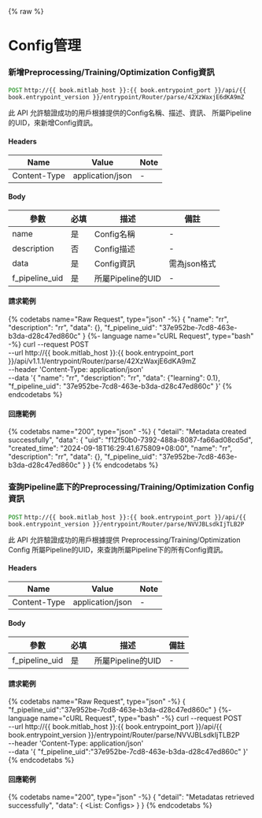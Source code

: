 {% raw %}
<style>
r { color: Red }
o { color: Orange }
g { color: Green }
</style>
# Config管理

### 新增Preprocessing/Training/Optimization Config資訊
<g>`POST`</g> `http://{{ book.mitlab_host }}:{{ book.entrypoint_port }}/api/{{ book.entrypoint_version }}/entrypoint/Router/parse/42XzWaxjE6dKA9mZ`

此 API 允許驗證成功的用戶根據提供的Config名稱、描述、資訊、 所屬Pipeline的UID，來新增Config資訊。

#### Headers
| Name | Value | Note |
| --------- | ---------------- |-|
| Content-Type | application/json | -|

#### Body
| 參數      | 必填 | 描述             |備註|
| --------- | ---- | ---------------- |-|
| name| 是| Config名稱| -|
|description|否|Config描述|-|
|data|是|Config資訊|需為json格式|
|f_pipeline_uid|是|所屬Pipeline的UID|-|

#### 請求範例
{% codetabs name="Raw Request", type="json" -%}
{
  "name": "rr",
  "description": "rr",
   "data": {},
  "f_pipeline_uid": "37e952be-7cd8-463e-b3da-d28c47ed860c"
}
{%- language name="cURL Request", type="bash" -%}
curl --request POST \
  --url http://{{ book.mitlab_host }}:{{ book.entrypoint_port }}/api/v1.1.1/entrypoint/Router/parse/42XzWaxjE6dKA9mZ \
  --header 'Content-Type: application/json' \
  --data '{
  "name": "rr",
  "description": "rr",
   "data": {"learning": 0.1},
  "f_pipeline_uid": "37e952be-7cd8-463e-b3da-d28c47ed860c"
}'
{% endcodetabs %}

#### 回應範例
{% codetabs name="200", type="json" -%}
{
  "detail": "Metadata created successfully",
  "data": {
    "uid": "f12f50b0-7392-488a-8087-fa66ad08cd5d",
    "created_time": "2024-09-18T16:29:41.675809+08:00",
    "name": "rr",
    "description": "rr",
    "data": {},
    "f_pipeline_uid": "37e952be-7cd8-463e-b3da-d28c47ed860c"
  }
}
{% endcodetabs %}


### 查詢Pipeline底下的Preprocessing/Training/Optimization Config資訊
<g>`POST`</g>  `http://{{ book.mitlab_host }}:{{ book.entrypoint_port }}/api/{{ book.entrypoint_version }}/entrypoint/Router/parse/NVVJBLsdkIjTLB2P`

此 API 允許驗證成功的用戶根據提供 Preprocessing/Training/Optimization Config 所屬Pipeline的UID，來查詢所屬Pipeline下的所有Config資訊。

#### Headers
| Name | Value | Note |
| --------- | ---------------- |-|
| Content-Type | application/json | -|

#### Body
| 參數      | 必填 | 描述             |備註|
| --------- | ---- | ---------------- |-|
| f_pipeline_uid| 是| 所屬Pipeline的UID| -|

#### 請求範例
{% codetabs name="Raw Request", type="json" -%}
{
    "f_pipeline_uid":"37e952be-7cd8-463e-b3da-d28c47ed860c"
}
{%- language name="cURL Request", type="bash" -%}
curl --request POST \
  --url http://{{ book.mitlab_host }}:{{ book.entrypoint_port }}/api/{{ book.entrypoint_version }}/entrypoint/Router/parse/NVVJBLsdkIjTLB2P \
  --header 'Content-Type: application/json' \
  --data '{
    "f_pipeline_uid":"37e952be-7cd8-463e-b3da-d28c47ed860c"
}'
{% endcodetabs %}


#### 回應範例
{% codetabs name="200", type="json" -%}
{
  "detail": "Metadatas retrieved successfully",
  "data": {
	  <List: Configs>
	}
}
{% endcodetabs %}